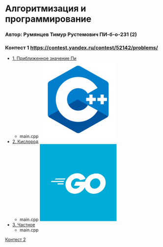 # Алгоритмизация и программирование  
### Автор: Румянцев Тимур Рустемович ПИ-б-о-231 (2)

### Контест 1 https://contest.yandex.ru/contest/52142/problems/  
  - [1. Приближенное значение Пи](https://contest.yandex.ru/contest/52142/problems/1/)
    - main.cpp [<img src="https://github.com/Teru3301/KFU/blob/main/img/cpp.png" width="250"/>](image.png)
  - [2. Кислород](https://contest.yandex.ru/contest/52142/problems/2/)
    - main.cpp [<img src="https://github.com/Teru3301/KFU/blob/main/img/go.jpg" width="250"/>](image.png)
  - [3. Частное](https://contest.yandex.ru/contest/52142/problems/3/)
    - main.cpp 

[Контест 2](https://contest.yandex.ru/contest/52676/problems/)


